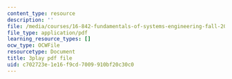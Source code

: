 ```yaml
---
content_type: resource
description: ''
file: /media/courses/16-842-fundamentals-of-systems-engineering-fall-2015/c702723e1e16f9cd7009910bf20c30c0_rh9ggz7vyM8.pdf
file_type: application/pdf
learning_resource_types: []
ocw_type: OCWFile
resourcetype: Document
title: 3play pdf file
uid: c702723e-1e16-f9cd-7009-910bf20c30c0
---
```

